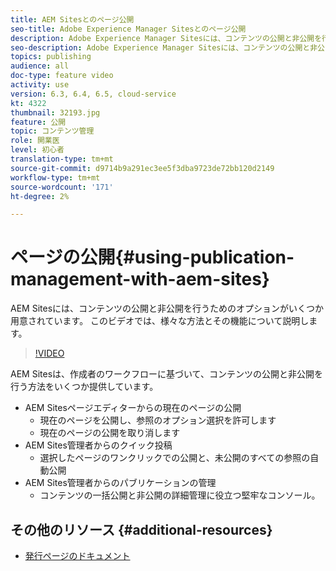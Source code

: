 ```yaml
---
title: AEM Sitesとのページ公開
seo-title: Adobe Experience Manager Sitesとのページ公開
description: Adobe Experience Manager Sitesには、コンテンツの公開と非公開を行うためのいくつかのオプションが用意されています。 このビデオでは、様々な方法とその機能について説明します。
seo-description: Adobe Experience Manager Sitesには、コンテンツの公開と非公開を行うためのいくつかのオプションが用意されています。 このビデオでは、様々な方法とその機能について説明します。
topics: publishing
audience: all
doc-type: feature video
activity: use
version: 6.3, 6.4, 6.5, cloud-service
kt: 4322
thumbnail: 32193.jpg
feature: 公開
topic: コンテンツ管理
role: 開業医
level: 初心者
translation-type: tm+mt
source-git-commit: d9714b9a291ec3ee5f3dba9723de72bb120d2149
workflow-type: tm+mt
source-wordcount: '171'
ht-degree: 2%

---
```



# ページの公開{#using-publication-management-with-aem-sites}

AEM Sitesには、コンテンツの公開と非公開を行うためのオプションがいくつか用意されています。 このビデオでは、様々な方法とその機能について説明します。

>[!VIDEO](https://video.tv.adobe.com/v/32193?quality=12&learn=on)

AEM Sitesは、作成者のワークフローに基づいて、コンテンツの公開と非公開を行う方法をいくつか提供しています。

* AEM Sitesページエディターからの現在のページの公開
   * 現在のページを公開し、参照のオプション選択を許可します
   * 現在のページの公開を取り消します
* AEM Sites管理者からのクイック投稿
   * 選択したページのワンクリックでの公開と、未公開のすべての参照の自動公開
* AEM Sites管理者からのパブリケーションの管理
   * コンテンツの一括公開と非公開の詳細管理に役立つ堅牢なコンソール。

## その他のリソース {#additional-resources}

* [発行ページのドキュメント](https://docs.adobe.com/content/help/en/experience-manager-65/authoring/authoring/publishing-pages.html)
